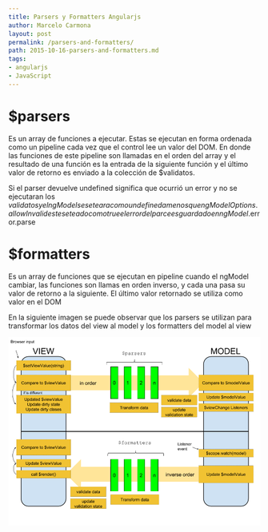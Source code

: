 ```yaml
---
title: Parsers y Formatters Angularjs
author: Marcelo Carmona
layout: post
permalink: /parsers-and-formatters/
path: 2015-10-16-parsers-and-formatters.md
tags:
- angularjs
- JavaScript
---
```


# $parsers
Es un array de funciones a ejecutar. Estas se ejecutan en forma ordenada como un pipeline cada vez que el control lee un valor del DOM. En donde las funciones de este pipeline son llamadas en el orden del array y el resultado de una función es la entrada de la siguiente función y el último valor de retorno es enviado a la colección de $validatos.

Si el parser devuelve undefined significa que ocurrió un error y no se ejecutaran los $validatos y el ngModel se seteara como undefined a menos que ngModelOptions.allowInvalid este seteado como true el error del parce es guardado en ngModel.$error.parse

# $formatters
Es un array de funciones que se ejecutan en pipeline cuando el ngModel cambiar, las funciones son llamas en orden inverso, y cada una pasa su valor de retorno a la siguiente. El último valor retornado se utiliza como valor en el DOM

En la siguiente imagen se puede observar que los parsers se utilizan para transformar los datos del view al model y los formatters del model al view 

<img src="/img/posts/ng-model-flow.png">

